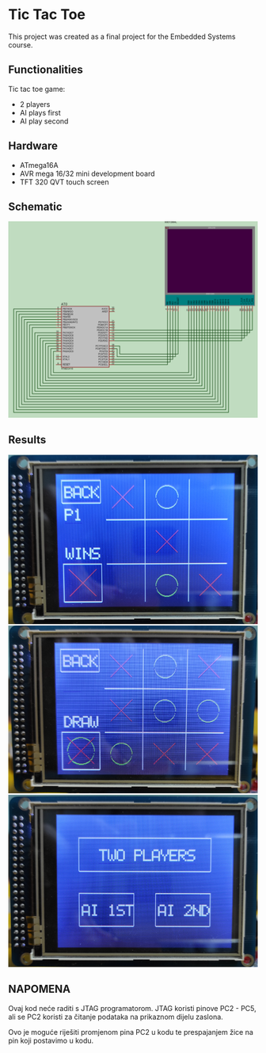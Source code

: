 # Tic Tac Toe
This project was created as a final project for the Embedded Systems course.

## Functionalities
Tic tac toe game:
- 2 players
- AI plays first
- AI play second

## Hardware
- ATmega16A
- AVR mega 16/32 mini development board
- TFT 320 QVT touch screen

## Schematic
<img src= "./images/shema3.png">

## Results
<img src= "./images/tictactoe1.PNG">
<img src= "./images/tictactoe2.PNG">
<img src= "./images/tictactoe3.PNG">

## NAPOMENA
Ovaj kod neće raditi s JTAG programatorom. JTAG koristi pinove PC2 - PC5, ali se PC2 koristi za čitanje podataka na prikaznom dijelu zaslona.

Ovo je moguće riješiti promjenom pina PC2 u kodu te prespajanjem žice na pin koji postavimo u kodu.